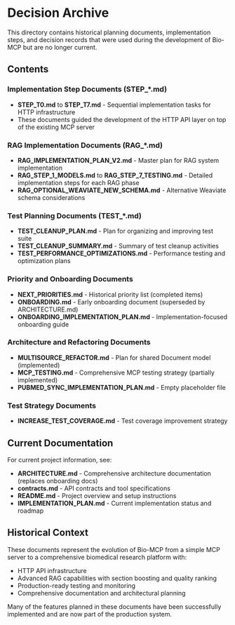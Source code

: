 # Decision Archive

This directory contains historical planning documents, implementation steps, and decision records that were used during the development of Bio-MCP but are no longer current.

## Contents

### Implementation Step Documents (STEP_*.md)
- **STEP_T0.md** to **STEP_T7.md** - Sequential implementation tasks for HTTP infrastructure
- These documents guided the development of the HTTP API layer on top of the existing MCP server

### RAG Implementation Documents (RAG_*.md)
- **RAG_IMPLEMENTATION_PLAN_V2.md** - Master plan for RAG system implementation  
- **RAG_STEP_1_MODELS.md** to **RAG_STEP_7_TESTING.md** - Detailed implementation steps for each RAG phase
- **RAG_OPTIONAL_WEAVIATE_NEW_SCHEMA.md** - Alternative Weaviate schema considerations

### Test Planning Documents (TEST_*.md)
- **TEST_CLEANUP_PLAN.md** - Plan for organizing and improving test suite
- **TEST_CLEANUP_SUMMARY.md** - Summary of test cleanup activities
- **TEST_PERFORMANCE_OPTIMIZATIONS.md** - Performance testing and optimization plans

### Priority and Onboarding Documents
- **NEXT_PRIORITIES.md** - Historical priority list (completed items)
- **ONBOARDING.md** - Early onboarding document (superseded by ARCHITECTURE.md)
- **ONBOARDING_IMPLEMENTATION_PLAN.md** - Implementation-focused onboarding guide

### Architecture and Refactoring Documents
- **MULTISOURCE_REFACTOR.md** - Plan for shared Document model (implemented)
- **MCP_TESTING.md** - Comprehensive MCP testing strategy (partially implemented)
- **PUBMED_SYNC_IMPLEMENTATION_PLAN.md** - Empty placeholder file

### Test Strategy Documents
- **INCREASE_TEST_COVERAGE.md** - Test coverage improvement strategy

## Current Documentation

For current project information, see:
- **ARCHITECTURE.md** - Comprehensive architecture documentation (replaces onboarding docs)
- **contracts.md** - API contracts and tool specifications  
- **README.md** - Project overview and setup instructions
- **IMPLEMENTATION_PLAN.md** - Current implementation status and roadmap

## Historical Context

These documents represent the evolution of Bio-MCP from a simple MCP server to a comprehensive biomedical research platform with:
- HTTP API infrastructure
- Advanced RAG capabilities with section boosting and quality ranking
- Production-ready testing and monitoring
- Comprehensive documentation and architectural planning

Many of the features planned in these documents have been successfully implemented and are now part of the production system.